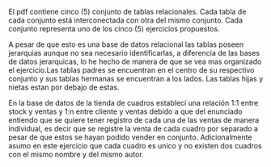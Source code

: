 El pdf contiene cinco (5) conjunto de tablas relacionales. Cada tabla de cada conjunto está interconectada con otra del mismo conjunto. Cada conjunto representa uno de los cinco (5) ejercicios propuestos. 

A pesar de que esto es una base de datos relacional las tablas poseen jerarquias aunque no sea necesario identificarlas, a diferencia de las bases de datos jerarquicas, lo he hecho de manera de que se vea mas organizado el ejercicio.Las tablas padres se encuentran en el centro de su respectivo conjunto y sus tablas hermanas se encuentran a los lados. Las tablas hijas y nietas estan por debajo de estas.

En la base de datos de la tienda de cuadros establecí una relación 1:1 entre stock y ventas y 1:n entre cliente y ventas debido a que del enunciado entiendo que se quiere tener registro de cada una de las ventas de manera individual, es decir que se registre la venta de cada cuadro por separado a pesar de que estos se hayan podido vender en conjunto. Adicionalmente asumo en este ejercicio que cada cuadro es unico y no existen dos cuadros con el mismo nombre y del mismo autor.